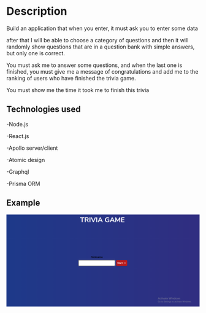 # Description

Build an application that when you enter, it must ask you to enter some data

after that I will be able to choose a category of questions and then it will randomly show questions that are in a question bank with simple answers, but only one is correct.

You must ask me to answer some questions, and when the last one is finished, you must give me a message of congratulations and add me to the ranking of users who have finished the trivia game.

You must show me the time it took me to finish this trivia

## Technologies used
-Node.js

-React.js

-Apollo server/client

-Atomic design

-Graphql

-Prisma ORM

## Example
![alt text](https://raw.githubusercontent.com/Juandcode/trivia-game/master/Screenshot%202021-11-13%20120901.png)
